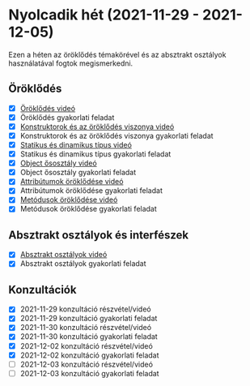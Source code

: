 # Nyolcadik hét (2021-11-29 - 2021-12-05)

Ezen a héten az öröklődés témakörével és az absztrakt osztályok használatával 
fogtok megismerkedni.

## Öröklődés

* [X] [Öröklődés videó](https://e-learning.training360.com/courses/take/java-se-alapok-java-nyelvi-elemek/lessons/29592409-oroklodes)
* [X] Öröklődés gyakorlati feladat
* [X] [Konstruktorok és az öröklődés viszonya videó](https://e-learning.training360.com/courses/take/java-se-alapok-java-nyelvi-elemek/lessons/29592419-konstruktorok-es-az-oroklodes-viszonya)
* [X] Konstruktorok és az öröklődés viszonya gyakorlati feladat
* [X] [Statikus és dinamikus típus videó](https://e-learning.training360.com/courses/take/java-se-alapok-java-nyelvi-elemek/lessons/29556759-statikus-es-dinamikus-tipus)
* [X] Statikus és dinamikus típus gyakorlati feladat
* [X] [Object ősosztály videó](https://e-learning.training360.com/courses/take/java-se-alapok-java-nyelvi-elemek/lessons/29592426-object-ososztaly)
* [X] Object ősosztály gyakorlati feladat
* [X] [Attribútumok öröklődése videó](https://e-learning.training360.com/courses/take/java-se-alapok-java-nyelvi-elemek/lessons/29592433-attributumok-oroklodese)
* [X] Attribútumok öröklődése gyakorlati feladat
* [X] [Metódusok öröklődése videó](https://e-learning.training360.com/courses/take/java-se-alapok-java-nyelvi-elemek/lessons/29592443-metodusok-oroklodese)
* [X] Metódusok öröklődése gyakorlati feladat
  
## Absztrakt osztályok és interfészek

* [X] [Absztrakt osztályok videó](https://e-learning.training360.com/courses/take/java-se-alapok-java-nyelvi-elemek/lessons/29592461-absztrakt-osztalyok)
* [X] Absztrakt osztályok gyakorlati feladat

## Konzultációk

* [X] 2021-11-29 konzultáció részvétel/videó
* [X] 2021-11-29 konzultáció gyakorlati feladat
* [X] 2021-11-30 konzultáció részvétel/videó
* [X] 2021-11-30 konzultáció gyakorlati feladat
* [X] 2021-12-02 konzultáció részvétel/videó
* [X] 2021-12-02 konzultáció gyakorlati feladat
* [ ] 2021-12-03 konzultáció részvétel/videó
* [ ] 2021-12-03 konzultáció gyakorlati feladat
